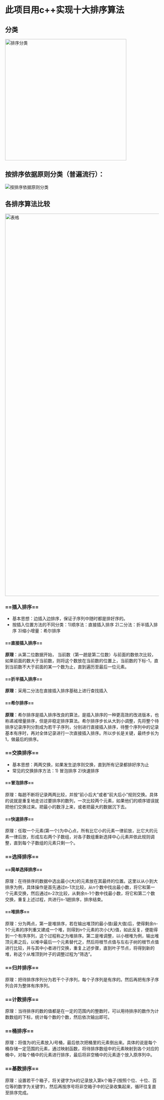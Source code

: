 # 此项目用c++实现十大排序算法

## 分类

<img width="397" alt="排序分类" src="https://user-images.githubusercontent.com/66712995/120634003-5cc11780-c49d-11eb-915f-8582169e9ef7.png">


## 按排序依据原则分类（普遍流行）：

![按排序依据原则分类](https://user-images.githubusercontent.com/66712995/120634035-664a7f80-c49d-11eb-94a4-234c48514812.png)


## 各排序算法比较

<img width="1251" alt="表格" src="https://user-images.githubusercontent.com/66712995/120634062-6c406080-c49d-11eb-9be8-98e6bb62e4d1.png">


### ==插入排序==

* 基本思想：边插入边排序，保证子序列中随时都是排好序的。
* 按插入位置方法的不同分类：1)顺序法：直接插入排序 2)二分法：折半插入排序 3)缩小增量：希尔排序
#### ==直接插入排序==

**原理**：从第二位数据开始， 当前数（第一趟是第二位数）与前面的数依次比较，如果前面的数大于当前数，则将这个数放在当前数的位置上，当前数的下标-1，直到当前数不大于前面的某一个数为止，直到遍历至最后一位元素。

#### ==折半插入排序==

**原理**：采用二分法在直接插入排序基础上进行查找插入

#### ==希尔排序==

**原理**：希尔排序是插入排序改良的算法，是插入排序的一种更高效的改进版本，也称递减增量排序，但是非稳定排序算法。希尔排序步长从大到小调整，先将整个待排序记录序列分割成为若干子序列，分别进行直接插入排序，待整个序列中的记录基本有序时，再对全体记录进行一次直接插入排序。所以步长是关键，最终步长为1，做最后的排序。

### ==交换排序==

* 基本思想：两两交换，如果发生逆序则交换，直到所有记录都排好序为止
* 常见的交换排序方法：1) 冒泡排序 2)快速排序

#### ==冒泡排序==

原理：每趟不断将记录两两比较，并按“前小后大”或者“前大后小”规则交换。具体的说就是重复地走访过要排序的数列，一次比较两个元素，如果他们的顺序错误就把他们交换过来。把最小的数浮上来，或者把最大的数据沉下去。

#### ==快速排序==

原理：任取一个元素(第一个)为中心点，所有比它小的元素一律前放，比它大的元素一律后放，形成左右两个子数组，对各子数组重新选择中心元素并依此规则调整，直到每个子数组的元素只剩一个。

### ==选择排序==

#### ==简单选择排序==

原理：在待排序的数据中选出最小(大)的元素放在其最终的位置。这里以从小到大排序为例，具体操作是首先通过n-1次比较，从n个数中找出最小数，将它和第一个元素交换，然后通过n-2次比较，从剩余n-1个数中找最小数，将它和第二个数交换，重复上述过程，共进行n-1趟排序，排序结束。

#### ==堆排序==

原理：分为两点，第一是堆排序，若在输出堆顶的最小值(最大值)后，使得剩余n-1个元素的序列重又建成一个堆，则得到n个元素的次小(大)值，如此反复，便能得到一个有序序列，这个过程称之为堆排序。第二是堆调整，以小根堆为例，输出堆顶元素之后，以堆中最后一个元素替代之，然后将根节点值与左右子树的根节点值进行比较，并与其中小者进行交换，重复上述步骤，直到叶子节点，将得到新的堆，称这个从堆顶到叶子的调整过程为“筛选”。

### ==归并排序==

原理：把待排序序列分为若干个子序列，每个子序列是有序的。然后再把有序子序列合并为整体有序序列。

### ==计数排序==

原理：当待排序的数的值都是在一定的范围内的整数时，可以用待排序的数作为计数数组的下标，统计每个数的个数，然后依次输出即可。

### ==桶排序==

原理：将值为i的元素放入i号桶，最后依次把桶里的元素倒出来。具体的说是每个桶存储一定范围的元素，通过映射函数，将待排序数组中的元素映射到各个对应的桶中，对每个桶中的元素进行排序，最后将非空桶中的元素逐个放入原序列中。

### ==基数排序==

原理：设置若干个箱子，将关键字为k的记录放入第k个箱子(按照个位、十位、百位等的数字为关键字)，然后再按序号将非空箱子中的记录收集起来，循环往复直至排序完成。
